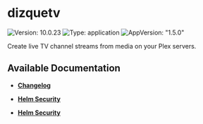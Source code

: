# dizquetv

![Version: 10.0.23](https://img.shields.io/badge/Version-10.0.23-informational?style=flat-square) ![Type: application](https://img.shields.io/badge/Type-application-informational?style=flat-square) ![AppVersion: "1.5.0"](https://img.shields.io/badge/AppVersion-"1.5.0"-informational?style=flat-square)

Create live TV channel streams from media on your Plex servers.

## Available Documentation

- [**Changelog**](CHANGELOG)

- [**Helm Security**](container-security)

- [**Helm Security**](helm-security)

